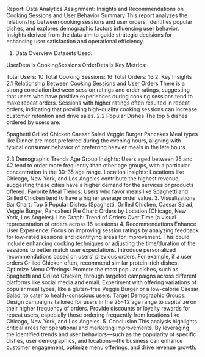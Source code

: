 Report: Data Analytics Assignment: Insights and Recommendations on Cooking Sessions and User Behavior
Summary
This report analyzes the relationship between cooking sessions and user orders, identifies popular dishes, and explores demographic factors influencing user behavior. Insights derived from the data aim to guide strategic decisions for enhancing user satisfaction and operational efficiency.

1. Data Overview
Datasets Used:

UserDetails
CookingSessions
OrderDetails
Key Metrics:

Total Users: 10
Total Cooking Sessions: 16
Total Orders: 16
2. Key Insights
2.1 Relationship Between Cooking Sessions and User Orders
There is a strong correlation between session ratings and order ratings, suggesting that users who have positive experiences during cooking sessions tend to make repeat orders.
Sessions with higher ratings often resulted in repeat orders, indicating that providing high-quality cooking sessions can increase customer retention and drive sales.
2.2 Popular Dishes
The top 5 dishes ordered by users are:

Spaghetti
Grilled Chicken
Caesar Salad
Veggie Burger
Pancakes
Meal types like Dinner are most preferred during the evening hours, aligning with typical consumer behavior of preferring heavier meals in the late hours.

2.3 Demographic Trends
Age Group Insights: Users aged between 25 and 42 tend to order more frequently than other age groups, with a particular concentration in the 30-35 age range.
Location Insights: Locations like Chicago, New York, and Los Angeles contribute the highest revenue, suggesting these cities have a higher demand for the services or products offered.
Favorite Meal Trends: Users who favor meals like Spaghetti and Grilled Chicken tend to have a higher average order value.
3. Visualizations
Bar Chart: Top 5 Popular Dishes (Spaghetti, Grilled Chicken, Caesar Salad, Veggie Burger, Pancakes)
Pie Chart: Orders by Location (Chicago, New York, Los Angeles)
Line Graph: Trend of Orders Over Time (a visual representation of orders across 16 sessions)
4. Recommendations
Enhance User Experience:
Focus on improving session ratings by analyzing feedback for low-rated sessions and identifying areas for improvement. This could include enhancing cooking techniques or adjusting the time/duration of the sessions to better match user expectations.
Introduce personalized recommendations based on users' previous orders. For example, if a user orders Grilled Chicken often, recommend similar protein-rich dishes.
Optimize Menu Offerings:
Promote the most popular dishes, such as Spaghetti and Grilled Chicken, through targeted campaigns across different platforms like social media and email.
Experiment with offering variations of popular meal types, like a gluten-free Veggie Burger or a low-calorie Caesar Salad, to cater to health-conscious users.
Target Demographic Groups:
Design campaigns tailored for users in the 25-42 age range to capitalize on their higher frequency of orders.
Provide discounts or loyalty rewards for repeat users, especially those ordering frequently from locations like Chicago, New York, and Los Angeles.
5. Conclusion
This analysis highlights critical areas for operational and marketing improvements. By leveraging the identified trends and user behaviors—such as the popularity of specific dishes, user demographics, and locations—the business can enhance customer engagement, optimize menu offerings, and drive revenue growth.
